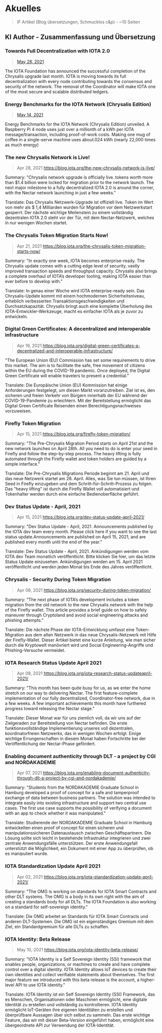# Akuelles

> IF Artikel (Blog übersetzungen, Schmucklos c&p) - ~10 Seiten

## KI Author - Zusammenfassung und Übersetzung

### Towards Full Decentralization with IOTA 2.0

> [May 28, 2021](https://blog.iota.org/path-towards-full-decentralization-with-iota-2-0/)

The IOTA Foundation has announced the successful completion of the Chrysalis upgrade last month. IOTA is moving towards its full decentralization with every node contributing towards the consensus and security of the network. The removal of the Coordinator will make IOTA one of the most secure and scalable distributed ledgers.

### Energy Benchmarks for the IOTA Network (Chrysalis Edition)

> [May 14, 2021](https://blog.iota.org/internal-energy-benchmarks-for-iota/)

Energy Benchmarks for the IOTA Network (Chrysalis Edition) unveiled. A Raspberry Pi 4 node uses just over a millionth of a kWh per IOTA message/transaction, including proof-of-work costs. Making one mug of coffee in a single-serve machine uses about.024 kWh (nearly 22,000 times as much energy)


### The new Chrysalis Network is Live!
> Apr 28, 2021
https://blog.iota.org/the-new-chrysalis-network-is-live/

Summary:
"Chrysalis network upgrade is officially live. tokens worth more than $1.4 billion were locked for migration prior to the network launch. The next major milestone to a fully decentralized IOTA 2.0 is around the corner, with the Nectar network launching in just a few weeks."

Translate:
Das Chrysalis Netzwerk-Upgrade ist offiziell live. Token im Wert von mehr als $ 1,4 Milliarden wurden für Migration vor dem Netzwerkstart gesperrt. Der nächste wichtige Meilenstein zu einem vollständig dezentralen IOTA 2.0 steht vor der Tür, mit dem Nectar-Netzwerk, welches in nur wenigen Wochen startet.

### The Chrysalis Token Migration Starts Now!
> Apr 21, 2021
https://blog.iota.org/the-chrysalis-token-migration-starts-now/

Summary:
"In exactly one week, IOTA becomes enterprise-ready. The Chrysalis update comes with a cutting edge level of security, vastly improved transaction speeds and throughput capacity. Chrysalis also brings a complete overhaul of IOTA’s developer tooling, making IOTA easier than ever before to develop with."

Translate:
In genau einer Woche wird IOTA enterprise-ready sein. Das Chrysalis-Update kommt mit einem hochmodernen Sicherheitsniveau, erheblich verbesserten Transaktionsgeschwindigkeiten und Durchsatzkapazität. Chrysalis bringt auch eine komplette Überholung des IOTA-Entwickler-Werkzeuge, macht es einfacher IOTA als je zuvor zu entwickeln.

### Digital Green Certificates: A decentralized and interoperable infrastructure

> Apr 19, 2021
https://blog.iota.org/digital-green-certificates-a-decentralized-and-interoperable-infrastructure/

"The European Union (EU) Commission has set some requirements to drive this market. The aim is to facilitate the safe, free movement of citizens within the EU during the COVID-19 pandemic. Once deployed, the Digital Green Certificate will enable travelers to present a credential."

Translate:
Die Europäische Union (EU) Kommission hat einige Anforderungen festgelegt, um diesen Markt voranzutreiben. Ziel ist es, den sicheren und freien Verkehr von Bürgern innerhalb der EU während der COVID-19-Pandemie zu erleichtern. Mit der Bereitstellung ermöglicht das Digital Green Certificate Reisenden einen Berechtigungsnachweises vorzuweisen.

### Firefly Token Migration

> Apr 15, 2021
https://blog.iota.org/firefly-token-migration/

Summary:
"The Pre-Chrysalis Migration Period starts on April 21st and the new network launches on April 28th. All you need to do is enter your seed in Firefly and follow the step-by-step process. The heavy lifting is fully automated through the Firefly wallet and token holders are guided by a simple interface."

Translate:
Die Pre-Chrysalis Migrations Periode beginnt am 21. April und das neue Netzwerk startet am 28. April. Alles, was Sie tun müssen, ist Ihren Seed in Firefly einzugeben und dem Schritt-für-Schritt-Prozess zu folgen. Das "heavy lifting" ist durch die Firefly Wallet voll automatisiert und Tokenhalter werden durch eine einfache Bedienoberfläche geführt.


 ### Dev Status Update - April, 2021
> Apr 15, 2021
https://blog.iota.org/dev-status-update-april-2021/

Summary:
"Dev Status Update - April, 2021. Announcements published by the IOTA dev team every month. Please click here if you want to see the last status update.Announcements are published on April 15, 2021, and are published every month until the end of the year."

Translate:
Dev Status Update - April, 2021. Ankündigungen werden vom IOTA dev Team monatlich veröffentlicht. Bitte klicken Sie hier, um das letzte Status Update einzusehen. Ankündigungen werden am 15. April 2021 veröffentlicht und werden jeden Monat bis Ende des Jahres veröffentlicht.

 ### Chrysalis - Security During Token Migration
 > Apr 08, 2021
 https://blog.iota.org/security-during-token-migration/

Summary:
"The next phase of IOTA’s development includes a token migration from the old network to the new Chrysalis network with the help of the Firefly wallet. This article provides a brief guide on how to safely maneuver through Cryptoland and avoid social engineering attacks and phishing attempts."

Translate:
Die nächste Phase der IOTA-Entwicklung umfasst eine Token-Migration aus dem alten Netzwerk in das neue Chrysalis-Netzwerk mit Hilfe der Firefly-Wallet. Dieser Artikel bietet eine kurze Anleitung, wie man sicher durch die Kryptowelt manövriert wird und Social Engineering-Angriffe und Phishing-Versuche vermeidet.

### IOTA Research Status Update April 2021
> Apr 08, 2021
https://blog.iota.org/iota-research-status-updateapril-2021/

Summary:
"This month has been quite busy for us, as we enter the home stretch on our way to delivering Nectar. The first feature-complete implementation of our fully decentralized, Coordinator-free network, due in a few weeks. A few important achievements this month have furthered progress toward releasing the Nectar stage."

Translate:
Dieser Monat war für uns ziemlich voll, da wir uns auf der Zielgeraden zur Bereitstellung von Nectar befinden. Die erste funktionsvollständige Implementierung unseres voll dezentralen, koordinatorfreien Netzwerks, das in wenigen Wochen erfolgt. Einige wichtige Errungenschaften in diesem Monat haben Fortschritte bei der Veröffentlichung der Nectar-Phase gefördert.

 ### Enabling document authenticity through DLT - a project by CGI and NORDAKADEMIE
 > Apr 07, 2021
https://blog.iota.org/enabling-document-authenticity-through-dlt-a-project-by-cgi-and-nordakademie/

Summary:
"Students from the NORDAKADEMIE Graduate School in Hamburg developed a proof of concept for a safe and tamperproof exchange of data between business partners. The solution was intended to integrate easily into existing infrastructure and support two central use cases. The first use case supports the possibility of verifying a document with an app to check whether it was manipulated."

Translate:
Studierende der NORDAKADEMIE Graduate School in Hamburg entwickelten einen proof of concept für einen sicheren und manipulationssicheren Datenaustausch zwischen Geschäftspartnern. Die Lösung sollte sich leicht in bestehende Infrastruktur integrieren und zwei zentrale Anwendungsfälle unterstützen. Der erste Anwendungsfall unterstützt die Möglichkeit, ein Dokument mit einer App zu überprüfen, ob es manipuliert wurde.

### IOTA Standardization Update April 2021
> Apr 02, 2021
https://blog.iota.org/iota-standardization-update-april-2021/


Summary:
"The OMG is working on standards for IOTA Smart Contracts and other DLT systems. The OMG is a body in its own right with the aim of creating a standards body for all DLTs. The IOTA Foundation is also working on a standard for self-sovereign identity."

Translate:
Die OMG arbeitet an Standards für IOTA Smart Contracts und anderen DLT-Systemen. Die OMG ist ein eigenständiges Gremium mit dem Ziel, ein Standardgremium für alle DLTs zu schaffen.


### IOTA Identity: Beta Release
> May 10, 2021 https://blog.iota.org/iota-identity-beta-release/

Summary:
"IOTA Identity is a Self Sovereign Identity (SSI) framework that enables people, organizations, or machines to create and have complete control over a digital identity. IOTA Identity allows IoT devices to create their own identities and collect verifiable statements about themselves. The first major feature we introduced with this beta release is the account, a higher-level API to use IOTA identity."

Translate:
IOTA Identity ist ein Self Sovereign Identity (SSI) Framework, das es Menschen, Organisationen oder Maschinen ermöglicht, eine digitale Identität zu erstellen und vollständig zu kontrollieren. IOTA Identity ermöglicht IoT-Geräten ihre eigenen Identitäten zu erstellen und überprüfbare Aussagen über sich selbst zu sammeln. Das erste wichtige Feature, das wir mit dieser Beta-Version eingeführt haben, ermöglicht eine übergeordnete API zur Verwendung der IOTA-Identität.
